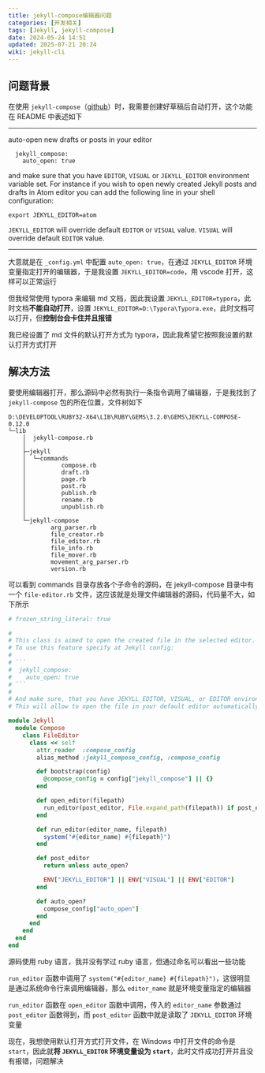 ```yaml
---
title: jekyll-compose编辑器问题
categories: [开发相关]
tags: [Jekyll, jekyll-compose]
date: 2024-05-24 14:51
updated: 2025-07-21 20:24
wiki: jekyll-cli
---
```

## 问题背景

在使用 `jekyll-compose`（[github](https://github.com/jekyll/jekyll-compose)）时，我需要创建好草稿后自动打开，这个功能在 README 中表述如下

---

auto-open new drafts or posts in your editor

```
  jekyll_compose:
    auto_open: true
```

and make sure that you have `EDITOR`, `VISUAL` or `JEKYLL_EDITOR` environment variable set. For instance if you wish to open newly created Jekyll posts and drafts in Atom editor you can add the following line in your shell configuration:

```
export JEKYLL_EDITOR=atom
```

`JEKYLL_EDITOR` will override default `EDITOR` or `VISUAL` value. `VISUAL` will override default `EDITOR` value.

---

大意就是在 `_config.yml` 中配置 `auto_open: true`，在通过 `JEKYLL_EDITOR` 环境变量指定打开的编辑器，于是我设置 `JEKYLL_EDITOR=code`，用 vscode 打开，这样可以正常运行

但我经常使用 typora 来编辑 md 文档，因此我设置 `JEKYLL_EDITOR=typora`，此时文档**不能自动打开**，设置 `JEKYLL_EDITOR=D:\Typora\Typora.exe`，此时文档可以打开，但**控制台会卡住并且报错**

我已经设置了 md 文件的默认打开方式为 typora，因此我希望它按照我设置的默认打开方式打开

## 解决方法

要使用编辑器打开，那么源码中必然有执行一条指令调用了编辑器，于是我找到了 `jekyll-compose` 包的所在位置，文件树如下

```
D:\DEVELOPTOOL\RUBY32-X64\LIB\RUBY\GEMS\3.2.0\GEMS\JEKYLL-COMPOSE-0.12.0
└─lib
    │  jekyll-compose.rb
    │
    ├─jekyll
    │  └─commands
    │          compose.rb
    │          draft.rb
    │          page.rb
    │          post.rb
    │          publish.rb
    │          rename.rb
    │          unpublish.rb
    │
    └─jekyll-compose
            arg_parser.rb
            file_creator.rb
            file_editor.rb
            file_info.rb
            file_mover.rb
            movement_arg_parser.rb
            version.rb
```

可以看到 commands 目录存放各个子命令的源码，在 jekyll-compose 目录中有一个 `file-editor.rb` 文件，这应该就是处理文件编辑器的源码，代码量不大，如下所示

```ruby
# frozen_string_literal: true

#
# This class is aimed to open the created file in the selected editor.
# To use this feature specify at Jekyll config:
#
# ```
#  jekyll_compose:
#    auto_open: true
# ```
#
# And make sure, that you have JEKYLL_EDITOR, VISUAL, or EDITOR environment variables set up.
# This will allow to open the file in your default editor automatically.

module Jekyll
  module Compose
    class FileEditor
      class << self
        attr_reader  :compose_config
        alias_method :jekyll_compose_config, :compose_config

        def bootstrap(config)
          @compose_config = config["jekyll_compose"] || {}
        end

        def open_editor(filepath)
          run_editor(post_editor, File.expand_path(filepath)) if post_editor
        end

        def run_editor(editor_name, filepath)
          system("#{editor_name} #{filepath}")
        end

        def post_editor
          return unless auto_open?

          ENV["JEKYLL_EDITOR"] || ENV["VISUAL"] || ENV["EDITOR"]
        end

        def auto_open?
          compose_config["auto_open"]
        end
      end
    end
  end
end
```

源码使用 ruby 语言，我并没有学过 ruby 语言，但通过命名可以看出一些功能

`run_editor` 函数中调用了 `system("#{editor_name} #{filepath}")`，这很明显是通过系统命令行来调用编辑器，那么 `editor_name` 就是环境变量指定的编辑器

`run_editor` 函数在 `open_editor` 函数中调用，传入的 `editor_name` 参数通过 `post_editor` 函数得到，而 `post_editor` 函数中就是读取了 `JEKYLL_EDITOR` 环境变量

现在，我想使用默认打开方式打开文件，在 Windows 中打开文件的命令是 `start`，因此就**将 `JEKYLL_EDITOR` 环境变量设为 `start`**，此时文件成功打开并且没有报错，问题解决
